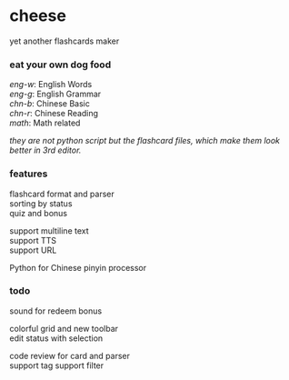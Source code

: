 # cheese

yet another flashcards maker  

### eat your own dog food

*eng-w*: English Words  
*eng-g*: English Grammar  
*chn-b*: Chinese Basic  
*chn-r*: Chinese Reading  
*math*: Math related

*they are not python script but the flashcard files, which make them look better in 3rd editor.*

### features

flashcard format and parser  
sorting by status  
quiz and bonus  

support multiline text  
support TTS  
support URL  
  
Python for Chinese pinyin processor  

### todo

sound for redeem bonus

colorful grid and new toolbar  
edit status with selection

code review for card and parser  
support tag
support filter

